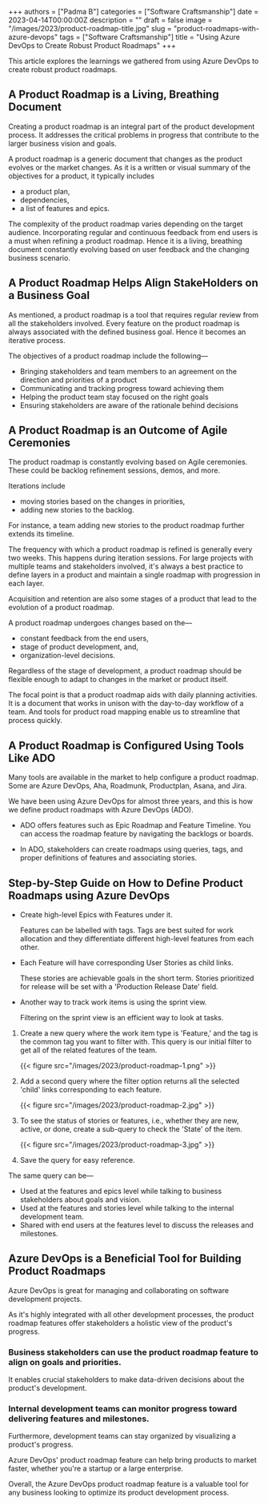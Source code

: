 +++
authors = ["Padma B"]
categories = ["Software Craftsmanship"]
date = 2023-04-14T00:00:00Z
description = ""
draft = false
image = "/images/2023/product-roadmap-title.jpg"
slug = "product-roadmaps-with-azure-devops"
tags = ["Software Craftsmanship"]
title = "Using Azure DevOps to Create Robust Product Roadmaps"
+++


This article explores the learnings we gathered from using Azure DevOps to create robust product roadmaps. 

## A Product Roadmap is a Living, Breathing Document

Creating a product roadmap is an integral part of the product development process. It addresses the critical problems in progress that contribute to the larger business vision and goals.

A product roadmap is a generic document that changes as the product evolves or the market changes. As it is a written or visual summary of the objectives for a product, it typically includes
- a product plan,
- dependencies,
- a list of features and epics.

The complexity of the product roadmap varies depending on the target audience. Incorporating regular and continuous feedback from end users is a must when refining a product roadmap. Hence it is a living, breathing document constantly evolving based on user feedback and the changing business scenario.

## A Product Roadmap Helps Align StakeHolders on a Business Goal

As mentioned, a product roadmap is a tool that requires regular review from all the stakeholders involved. Every feature on the product roadmap is always associated with the defined business goal. Hence it becomes an iterative process.

The objectives of a product roadmap include the following—

- Bringing stakeholders and team members to an agreement on the direction and priorities of a product
- Communicating and tracking progress toward achieving them
- Helping the product team stay focused on the right goals
- Ensuring stakeholders are aware of the rationale behind decisions


## A Product Roadmap is an Outcome of Agile Ceremonies

The product roadmap is constantly evolving based on Agile ceremonies. These could be backlog refinement sessions, demos, and more. 

Iterations include 
- moving stories based on the changes in priorities,
- adding new stories to the backlog.

For instance, a team adding new stories to the product roadmap further extends its timeline. 

The frequency with which a product roadmap is refined is generally every two weeks. This happens during iteration sessions. For large projects with multiple teams and stakeholders involved, it's always a best practice to define layers in a product and maintain a single roadmap with progression in each layer.

Acquisition and retention are also some stages of a product that lead to the evolution of a product roadmap.

A product roadmap undergoes changes based on the—
- constant feedback from the end users,
- stage of product development, and,
- organization-level decisions.

Regardless of the stage of development, a product roadmap should be flexible enough to adapt to changes in the market or product itself.

The focal point is that a product roadmap aids with daily planning activities. It is a document that works in unison with the day-to-day workflow of a team. And tools for product road mapping enable us to streamline that process quickly.


## A Product Roadmap is Configured Using Tools Like ADO  

Many tools are available in the market to help configure a product roadmap. Some are Azure DevOps, Aha, Roadmunk, Productplan, Asana, and Jira.

We have been using Azure DevOps for almost three years, and this is how we define product roadmaps with Azure DevOps (ADO).

- ADO offers features such as Epic Roadmap and Feature Timeline. 
	You can access the roadmap feature by navigating the backlogs or boards. 

- In ADO, stakeholders can create roadmaps using queries, tags, and proper definitions of features and associating stories.

## Step-by-Step Guide on How to Define Product Roadmaps using Azure DevOps

- Create high-level Epics with Features under it. 

	Features can be labelled with tags. Tags are best suited for work allocation and they differentiate different high-level features from each other.
   
- Each Feature will have corresponding User Stories as child links.

   	These stories are achievable goals in the short term. Stories prioritized for release will be set with a 'Production Release Date' field. 

- Another way to track work items is using the sprint view. 

	Filtering on the sprint view is an efficient way to look at tasks.
  
1.  Create a new query where the work item type is 'Feature,' and the tag is the common tag you want to filter with. 
    This query is our initial filter to get all of the related features of the team.
    
    {{< figure src="/images/2023/product-roadmap-1.png" >}}
    
1. Add a second query where the filter option returns all the selected 'child' links corresponding to each feature. 

    {{< figure src="/images/2023/product-roadmap-2.jpg" >}}
  
1. To see the status of stories or features, i.e., whether they are new, active, or done, create a sub-query to check the 'State' of the item.  
 
    {{< figure src="/images/2023/product-roadmap-3.jpg" >}}
 
1. Save the query for easy reference.

The same query can be—
- Used at the features and epics level while talking to business stakeholders about goals and vision.
- Used at the features and stories level while talking to the internal development team.
- Shared with end users at the features level to discuss the releases and milestones.

##  Azure DevOps is a Beneficial Tool for Building Product Roadmaps

Azure DevOps is great for managing and collaborating on software development projects.

As it's highly integrated with all other development processes, the product roadmap features offer stakeholders a holistic view of the product's progress.  

### Business stakeholders can use the product roadmap feature to align on goals and priorities.

It enables crucial stakeholders to make data-driven decisions about the product's development.

### Internal development teams can monitor progress toward delivering features and milestones.

Furthermore, development teams can stay organized by visualizing a product's progress.


Azure DevOps' product roadmap feature can help bring products to market faster, whether you're a startup or a large enterprise.

Overall, the Azure DevOps product roadmap feature is a valuable tool for any business looking to optimize its product development process.


